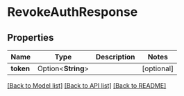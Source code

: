 # RevokeAuthResponse

## Properties

| Name      | Type               | Description | Notes      |
| --------- | ------------------ | ----------- | ---------- |
| **token** | Option<**String**> |             | [optional] |

[[Back to Model list]](../README.md#documentation-for-models) [[Back to API list]](../README.md#documentation-for-api-endpoints) [[Back to README]](../README.md)
